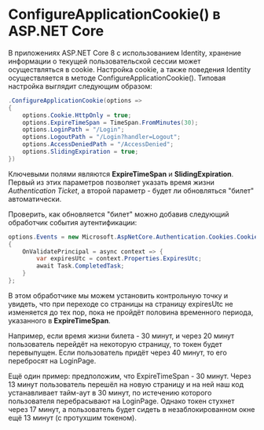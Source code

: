 # ConfigureApplicationCookie() в ASP.NET Core

В приложениях ASP.NET Core 8 с использованием Identity, хранение информации о текущей пользовательской сессии может осуществляться в cookie. Настройка cookie, а также поведения Identity осуществляется в методе ConfigureApplicationCookie(). Типовая настройка выглядит следующим образом:

```csharp
.ConfigureApplicationCookie(options =>
{
    options.Cookie.HttpOnly = true;
    options.ExpireTimeSpan = TimeSpan.FromMinutes(30);
    options.LoginPath = "/Login";
    options.LogoutPath = "/Login?handler=Logout";
    options.AccessDeniedPath = "/AccessDenied";
    options.SlidingExpiration = true;
})
```

Ключевыми полями являются **ExpireTimeSpan** и **SlidingExpiration**. Первый из этих параметров позволяет указать время жизни _Authentication Ticket_, а второй параметр - будет ли обновляться "билет" автоматически.

Проверить, как обновляется "билет" можно добавив следующий обработчик события аутентификации:

```csharp
options.Events = new Microsoft.AspNetCore.Authentication.Cookies.CookieAuthenticationEvents
{
    OnValidatePrincipal = async context => {
        var expiresUtc = context.Properties.ExpiresUtc;
        await Task.CompletedTask;
    }
};
```

В этом обработчике мы можем установить контрольную точку и увидеть, что при переходе со страницы на страницу expiresUtc не изменяется до тех пор, пока не пройдёт половина временного периода, указанного в **ExpireTimeSpan**.

Например, если время жизни билета - 30 минут, и через 20 минут пользователь перейдёт на некоторую страницу, то токен будет перевыпущен. Если пользователь придёт через 40 минут, то его перебросят на LoginPage.

Ещё один пример: предположим, что ExpireTimeSpan - 30 минут. Через 13 минут пользователь перешёл на новую страницу и на ней наш код устанавливает тайм-аут в 30 минут, по истечению которого пользователя перебрасывают на LoginPage. Однако токен стухнет через 17 минут, а  пользователь будет сидеть в незаблокированном окне ещё 13 минут (с протухшим токеном).
